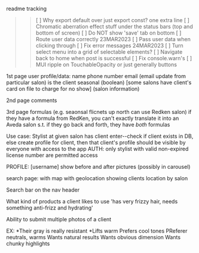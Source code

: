 readme tracking

> > [ ] Why export default over just export const? one extra line
> > [ ] Chromatic aberration effect stuff under the status bars (top and bottom of screen)
> > [ ] Do NOT show 'save' tab on bottom
> > [ ] Route user data correctly
> > 23MAR2023
> > [ ] Pass user data when clicking through
> > [ ] Fix error messages
> > 24MAR2023
> > [ ] Turn select menu into a grid of selectable elements?
> > [ ] Navigate back to home when post is successful
> > [ ] Fix console.warn's
> > [ ] MUI ripple on TouchableOpacity or just generally buttons

1st page
user profile/data:
name
phone number
email (email update from particular salon)
is the client seasonal (boolean)
[some salons have client's card on file to charge for no show]
(salon information)

2nd page
comments

3rd page
formulas (e.g. seaonsal flicnets up north can use Redken salon)
if they have a formula from RedKen, you can't exactly translate it into an Aveda salon
s.t. if they go back and forth, they have _both_ formulas

Use case:
Stylist at given salon has client enter--check if client exists in DB, else create profile for client, then that client's profile should be visible by everyone with access to the app
AUTH: only stylist with valid non-expired license number are permitted access

PROFILE: [username] show before and after pictures (possibly in carousel)

search page: with map with geolocation showing clients location by salon

Search bar on the nav header

What kind of products a client likes to use
'has very frizzy hair, needs something anti-frizz and hydrating'

Ability to submit multiple photos of a client

EX:
*Their gray is really resistant
*Lifts warm
Prefers cool tones
PReferer neutrals, warms
Wants natural results
Wants obvious dimension
Wants chunky highlights
